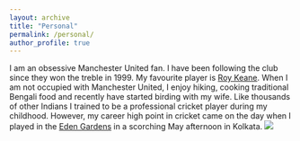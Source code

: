 ```yaml
---
layout: archive
title: "Personal"
permalink: /personal/
author_profile: true
---
```


I am an obsessive Manchester United fan. I have been following the club since they won the treble in 1999. My favourite player is [Roy Keane](https://en.wikipedia.org/wiki/Roy_Keane). When I am not occupied 
with Manchester United, I enjoy hiking, cooking traditional Bengali food and recently have started birding with my wife. Like thousands of other 
Indians I trained to be a professional cricket player during my childhood. However, my career high point in cricket came on the day when I played in
the [Eden Gardens](https://en.wikipedia.org/wiki/Eden_Gardens) in a scorching May afternoon in Kolkata.
![](https://github.com/antik015/antik015.github.io/blob/master/images/IMG_2402.png?raw=true)
